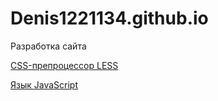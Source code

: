 # Denis1221134.github.io
Разработка сайта

[CSS-препроцессор LESS](https://mrmlnc.gitbooks.io/less-guidebook-for-beginners/content/)

[Язык JavaScript](https://learn.javascript.ru/js)
